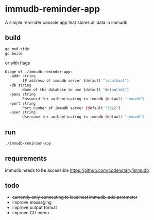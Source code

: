 # immudb-reminder-app
A simple reminder console app that stores all data in immudb

## build
```bash
go mod tidy
go build
```

or with flags

```bash
Usage of ./immudb-reminder-app:
  -addr string
        IP address of immudb server (default "localhost")
  -db string
        Name of the database to use (default "defaultdb")
  -pass string
        Password for authenticating to immudb (default "immudb")
  -port string
        Port number of immudb server (default "3322")
  -user string
        Username for authenticating to immudb (default "immudb")
```

## run

```bash
./immudb-reminder-app
```

## requirements
immudb needs to be accessible https://github.com/codenotary/immudb

## todo
- ~~currently only connecting to localhost immudb, add parameter~~
- improve messaging
- improve output format
- improve CLI menu
